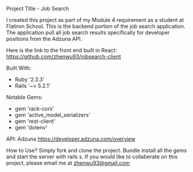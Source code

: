 Project Title - Job Search 

I created this project as part of my Module 4 requirement as a student at Flatiron School. This is the backend portion of the job search application. The application pull all job search results specifically for developer positions from the Adzuna API.

Here is the link to the front end built in React: https://github.com/zhenwu93/jobsearch-client

Built With: 
- Ruby '2.3.3'
- Rails '~> 5.2.1'

Notable Gems: 
- gem 'rack-cors'
- gem 'active_model_serializers'
- gem 'rest-client'
- gem 'dotenv'


API: Adzuna 
https://developer.adzuna.com/overview

How to Use? 
Simply fork and clone the project. Bundle install all the gems and start the server with rails s. 
If you would like to collaberate on this project, please email me at zhenwu93@gmail.com
